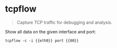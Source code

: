 tcpflow
=======

> Capture TCP traffic for debugging and analysis.

Show all data on the given interface and port:

    tcpflow -c -i {{eth0}} port {{80}}
